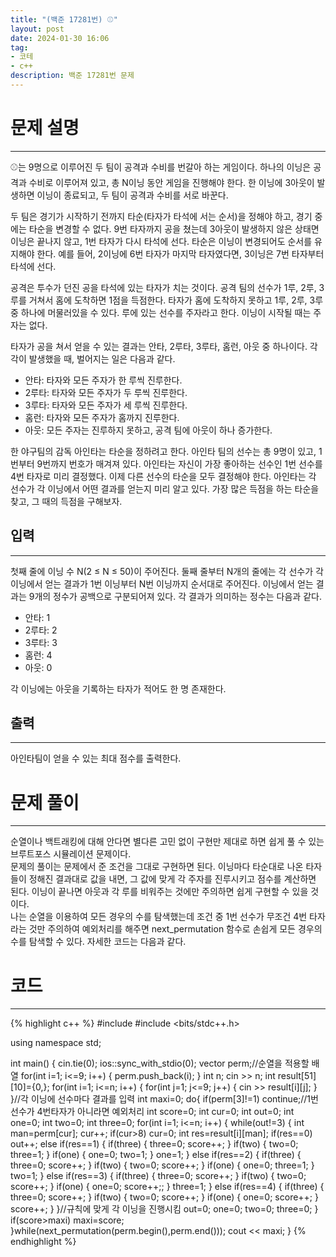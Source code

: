 ```yaml
---
title: "(백준 17281번) ⚾"
layout: post
date: 2024-01-30 16:06
tag:
- 코테
- c++
description: 백준 17281번 문제
---
```


# 문제 설명  
---
⚾는 9명으로 이루어진 두 팀이 공격과 수비를 번갈아 하는 게임이다. 하나의 이닝은 공격과 수비로 이루어져 있고, 총 N이닝 동안 게임을 진행해야 한다. 한 이닝에 3아웃이 발생하면 이닝이 종료되고, 두 팀이 공격과 수비를 서로 바꾼다.

두 팀은 경기가 시작하기 전까지 타순(타자가 타석에 서는 순서)을 정해야 하고, 경기 중에는 타순을 변경할 수 없다. 9번 타자까지 공을 쳤는데 3아웃이 발생하지 않은 상태면 이닝은 끝나지 않고, 1번 타자가 다시 타석에 선다. 타순은 이닝이 변경되어도 순서를 유지해야 한다. 예를 들어, 2이닝에 6번 타자가 마지막 타자였다면, 3이닝은 7번 타자부터 타석에 선다.

공격은 투수가 던진 공을 타석에 있는 타자가 치는 것이다. 공격 팀의 선수가 1루, 2루, 3루를 거쳐서 홈에 도착하면 1점을 득점한다. 타자가 홈에 도착하지 못하고 1루, 2루, 3루 중 하나에 머물러있을 수 있다. 루에 있는 선수를 주자라고 한다. 이닝이 시작될 때는 주자는 없다.

타자가 공을 쳐서 얻을 수 있는 결과는 안타, 2루타, 3루타, 홈런, 아웃 중 하나이다. 각각이 발생했을 때, 벌어지는 일은 다음과 같다.

+ 안타: 타자와 모든 주자가 한 루씩 진루한다.
+ 2루타: 타자와 모든 주자가 두 루씩 진루한다.
+ 3루타: 타자와 모든 주자가 세 루씩 진루한다.
+ 홈런: 타자와 모든 주자가 홈까지 진루한다.
+ 아웃: 모든 주자는 진루하지 못하고, 공격 팀에 아웃이 하나 증가한다.  

한 야구팀의 감독 아인타는 타순을 정하려고 한다. 아인타 팀의 선수는 총 9명이 있고, 1번부터 9번까지 번호가 매겨져 있다. 아인타는 자신이 가장 좋아하는 선수인 1번 선수를 4번 타자로 미리 결정했다. 이제 다른 선수의 타순을 모두 결정해야 한다. 아인타는 각 선수가 각 이닝에서 어떤 결과를 얻는지 미리 알고 있다. 가장 많은 득점을 하는 타순을 찾고, 그 때의 득점을 구해보자.  

## 입력  
---
첫째 줄에 이닝 수 N(2 ≤ N ≤ 50)이 주어진다. 둘째 줄부터 N개의 줄에는 각 선수가 각 이닝에서 얻는 결과가 1번 이닝부터 N번 이닝까지 순서대로 주어진다. 이닝에서 얻는 결과는 9개의 정수가 공백으로 구분되어져 있다. 각 결과가 의미하는 정수는 다음과 같다.

+ 안타: 1
+ 2루타: 2
+ 3루타: 3
+ 홈런: 4
+ 아웃: 0  

각 이닝에는 아웃을 기록하는 타자가 적어도 한 명 존재한다.  

## 출력  
---
아인타팀이 얻을 수 있는 최대 점수를 출력한다.  

# 문제 풀이  
---
순열이나 백트래킹에 대해 안다면 별다른 고민 없이 구현만 제대로 하면 쉽게 풀 수 있는 브루트포스 시뮬레이션 문제이다.  
문제의 풀이는 문제에서 준 조건을 그대로 구현하면 된다. 이닝마다 타순대로 나온 타자들이 정해진 결과대로 값을 내면, 그 값에 맞게 각 주자를 진루시키고 점수를 계산하면 된다. 이닝이 끝나면 아웃과 각 루를 비워주는 것에만 주의하면 쉽게 구현할 수 있을 것이다.  
나는 순열을 이용하여 모든 경우의 수를 탐색했는데 조건 중 1번 선수가 무조건 4번 타자라는 것만 주의하여 예외처리를 해주면 next_permutation 함수로 손쉽게 모든 경우의 수를 탐색할 수 있다. 자세한 코드는 다음과 같다.  

# 코드  
---
{% highlight c++ %}
#include <iostream>
#include <bits/stdc++.h>

using namespace std;

int main() {
    cin.tie(0);
    ios::sync_with_stdio(0);
    vector<int> perm;//순열을 적용할 배열
    for(int i=1; i<=9; i++) {
        perm.push_back(i);
    }
    int n; cin >> n;
    int result[51][10]={0,};
    for(int i=1; i<=n; i++) {
        for(int j=1; j<=9; j++) {
            cin >> result[i][j];
        }
    }//각 이닝에 선수마다 결과를 입력
    int maxi=0;
    do{
        if(perm[3]!=1) continue;//1번선수가 4번타자가 아니라면 예외처리
        int score=0; int cur=0; int out=0;
        int one=0; int two=0; int three=0;
        for(int i=1; i<=n; i++) {
            while(out!=3) {
                int man=perm[cur]; cur++;
                if(cur>8) cur=0;
                int res=result[i][man];
                if(res==0) out++;
                else if(res==1) {
                    if(three) {
                        three=0; score++;
                    }
                    if(two) {
                        two=0; three=1;
                    }
                    if(one) {
                        one=0; two=1;
                    }
                    one=1;
                }
                else if(res==2) {
                    if(three) {
                        three=0; score++;
                    }
                    if(two) {
                        two=0; score++;
                    }
                    if(one) {
                        one=0; three=1;
                    }
                    two=1;
                }
                else if(res==3) {
                    if(three) {
                        three=0; score++;
                    }
                    if(two) {
                        two=0; score++;
                    }
                    if(one) {
                        one=0; score++;;
                    }
                    three=1;
                }
                else if(res==4) {
                    if(three) {
                        three=0; score++;
                    }
                    if(two) {
                        two=0; score++;
                    }
                    if(one) {
                        one=0; score++;
                    }
                    score++;
                }
            }//규칙에 맞게 각 이닝을 진행시킴
            out=0; one=0; two=0; three=0;
        }
        if(score>maxi) maxi=score;
    }while(next_permutation(perm.begin(),perm.end()));
    cout << maxi;
}
{% endhighlight %}